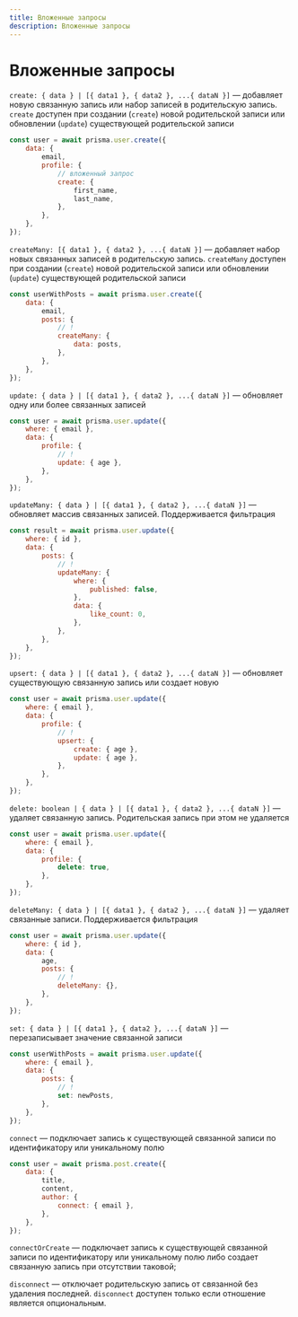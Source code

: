 ```yaml
---
title: Вложенные запросы
description: Вложенные запросы
---
```


# Вложенные запросы

`create: { data } | [{ data1 }, { data2 }, ...{ dataN }]` — добавляет новую связанную запись или набор записей в родительскую запись. `create` доступен при создании (`create`) новой родительской записи или обновлении (`update`) существующей родительской записи

```js
const user = await prisma.user.create({
    data: {
        email,
        profile: {
            // вложенный запрос
            create: {
                first_name,
                last_name,
            },
        },
    },
});
```

`createMany: [{ data1 }, { data2 }, ...{ dataN }]` — добавляет набор новых связанных записей в родительскую запись. `createMany` доступен при создании (`create`) новой родительской записи или обновлении (`update`) существующей родительской записи

```js
const userWithPosts = await prisma.user.create({
    data: {
        email,
        posts: {
            // !
            createMany: {
                data: posts,
            },
        },
    },
});
```

`update: { data } | [{ data1 }, { data2 }, ...{ dataN }]` — обновляет одну или более связанных записей

```js
const user = await prisma.user.update({
    where: { email },
    data: {
        profile: {
            // !
            update: { age },
        },
    },
});
```

`updateMany: { data } | [{ data1 }, { data2 }, ...{ dataN }]` — обновляет массив связанных записей. Поддерживается фильтрация

```js
const result = await prisma.user.update({
    where: { id },
    data: {
        posts: {
            // !
            updateMany: {
                where: {
                    published: false,
                },
                data: {
                    like_count: 0,
                },
            },
        },
    },
});
```

`upsert: { data } | [{ data1 }, { data2 }, ...{ dataN }]` — обновляет существующую связанную запись или создает новую

```js
const user = await prisma.user.update({
    where: { email },
    data: {
        profile: {
            // !
            upsert: {
                create: { age },
                update: { age },
            },
        },
    },
});
```

`delete: boolean | { data } | [{ data1 }, { data2 }, ...{ dataN }]` — удаляет связанную запись. Родительская запись при этом не удаляется

```js
const user = await prisma.user.update({
    where: { email },
    data: {
        profile: {
            delete: true,
        },
    },
});
```

`deleteMany: { data } | [{ data1 }, { data2 }, ...{ dataN }]` — удаляет связанные записи. Поддерживается фильтрация

```js
const user = await prisma.user.update({
    where: { id },
    data: {
        age,
        posts: {
            // !
            deleteMany: {},
        },
    },
});
```

`set: { data } | [{ data1 }, { data2 }, ...{ dataN }]` — перезаписывает значение связанной записи

```js
const userWithPosts = await prisma.user.update({
    where: { email },
    data: {
        posts: {
            // !
            set: newPosts,
        },
    },
});
```

`connect` — подключает запись к существующей связанной записи по идентификатору или уникальному полю

```js
const user = await prisma.post.create({
    data: {
        title,
        content,
        author: {
            connect: { email },
        },
    },
});
```

`connectOrCreate` — подключает запись к существующей связанной записи по идентификатору или уникальному полю либо создает связанную запись при отсутствии таковой;

`disconnect` — отключает родительскую запись от связанной без удаления последней. `disconnect` доступен только если отношение является опциональным.
